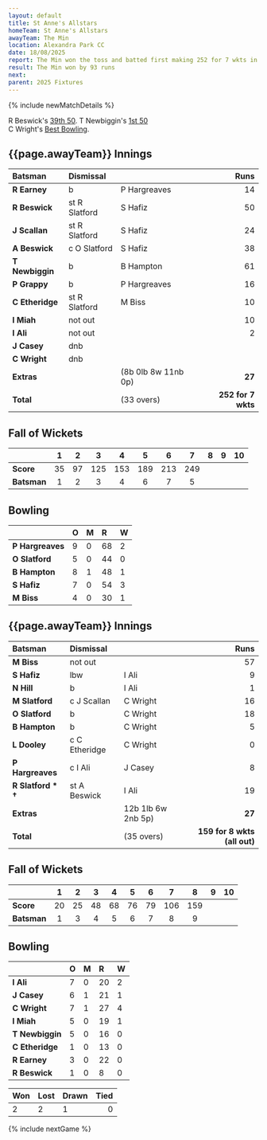 ```yaml
---
layout: default
title: St Anne's Allstars
homeTeam: St Anne's Allstars
awayTeam: The Min
location: Alexandra Park CC 
date: 18/08/2025
report: The Min won the toss and batted first making 252 for 7 wkts in 33 overs. St Anne's replied with 159 for 8 wkts (all out) in 35 overs.
result: The Min won by 93 runs
next: 
parent: 2025 Fixtures
---
```


{% include newMatchDetails %}

R Beswick's [39th 50](../records/honours-board-batting). T Newbiggin's [1st 50](../records/honours-board-batting)<br/>
C Wright's [Best Bowling](../records/honours-board-bowling#'Athletics'-in-an-Innings).

## {{page.awayTeam}} Innings

| Batsman | Dismissal | | Runs |
|:---|:---|---|---:|
| **R Earney** | b | P Hargreaves | 14 |
| **R Beswick** | st R Slatford | S Hafiz | 50 |
| **J Scallan** | st R Slatford | S Hafiz | 24 |
| **A Beswick** | c O Slatford | S Hafiz | 38 |
| **T Newbiggin** | b | B Hampton | 61 |
| **P Grappy** | b | P Hargreaves | 16 |
| **C Etheridge** | st R Slatford | M Biss | 10 |
| **I Miah** | not out |  | 10 |
| **I Ali** | not out |  | 2 |
| **J Casey** | dnb |  |  |
| **C Wright** | dnb |  |  |
| **Extras** | | (8b 0lb 8w 11nb 0p) | **27** |
| **Total** | | (33 overs) | **252 for 7 wkts** |

## Fall of Wickets

| | 1 | 2 | 3 | 4 | 5 | 6 | 7 | 8 | 9 | 10 |
|---|:---:|:---:|:---:|:---:|:---:|:---:|:---:|:---:|:---:|:---:|
| **Score** | 35 | 97 | 125 | 153 | 189 | 213 | 249 |  |  |  |
| **Batsman** | 1 | 2 | 3 | 4 | 6 | 7 | 5 |  |  |  |

## Bowling

| | O | M | R | W |
|---|:---|:---|:---|:---|
| **P Hargreaves** | 9 | 0 | 68 | 2 |
| **O Slatford** | 5 | 0 | 44 | 0 |
| **B Hampton** | 8 | 1 | 48 | 1 |
| **S Hafiz** | 7 | 0 | 54 | 3 |
| **M Biss** | 4 | 0 | 30 | 1 |

## {{page.awayTeam}} Innings

| Batsman | Dismissal | | Runs |
|:---|:---|---|---:|
| **M Biss** | not out |  | 57 |
| **S Hafiz** | lbw | I Ali | 9 |
| **N Hill** | b | I Ali | 1 |
| **M Slatford** | c J Scallan | C Wright | 16 |
| **O Slatford** | b | C Wright | 18 |
| **B Hampton** | b | C Wright | 5 |
| **L Dooley** | c C Etheridge | C Wright| 0 |
| **P Hargreaves** | c I Ali | J Casey | 8 |
| **R Slatford &#42; &#8224;** | st A Beswick | I Ali | 19 |
| **Extras** | | 12b 1lb 6w 2nb 5p) | **27** |
| **Total** | | (35 overs) | **159 for 8 wkts (all out)** |

## Fall of Wickets

| | 1 | 2 | 3 | 4 | 5 | 6 | 7 | 8 | 9 | 10 |
|---|:---:|:---:|:---:|:---:|:---:|:---:|:---:|:---:|:---:|:---:|
| **Score** | 20 | 25 | 48 | 68 | 76 | 79 | 106 | 159 |  |  |
| **Batsman** | 1 | 3 | 4 | 5 | 6 | 7 | 8 | 9 |  |  | 

## Bowling

| | O | M | R | W |
|---|:---|:---|:---|:---|
| **I Ali** | 7 | 0 | 20 | 2 |
| **J Casey** | 6 | 1 | 21 | 1 |
| **C Wright** | 7 | 1 | 27 | 4 |
| **I Miah** | 5 | 0 | 19 | 1 |
| **T Newbiggin** | 5 | 0 | 16 | 0 |
| **C Etheridge** | 1 | 0 | 13 | 0 |
| **R Earney** | 3 | 0 | 22 | 0 |
| **R Beswick** | 1 | 0 | 8 | 0 |

| Won | Lost | Drawn | Tied |
|:---|:---|:---|---:|
| 2 | 2 | 1 | 0 |

{% include nextGame %}